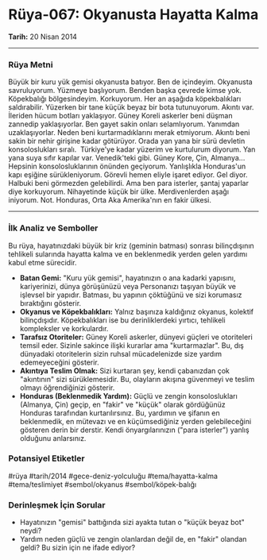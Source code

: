 # Rüya-067: Okyanusta Hayatta Kalma
**Tarih:** 20 Nisan 2014

---
### Rüya Metni

Büyük bir kuru yük gemisi okyanusta batıyor. Ben de içindeyim. Okyanusta savruluyorum. Yüzmeye başlıyorum. Benden başka çevrede kimse yok. Köpekbalığı bölgesindeyim. Korkuyorum. Her an aşağıda köpekbalıkları saldırabilir. Yüzerken bir tane küçük beyaz bir bota tutunuyorum. Akıntı var. İleriden hücum botları yaklaşıyor. Güney Koreli askerler beni düşman zannedip yaklaşıyorlar. Ben gayet sakin onları selamlıyorum. Yanımdan uzaklaşıyorlar. Neden beni kurtarmadıklarını merak etmiyorum. Akıntı beni sakin bir nehir girişine kadar götürüyor. Orada yan yana bir sürü devletin konsoloslukları sıralı.  Türkiye'ye kadar yüzerim ve kurtulurum diyorum. Yan yana suya sıfır kapılar var. Venedik'teki gibi. Güney Kore, Çin, Almanya... Hepsinin konsolosluklarının önünden geçiyorum. Yanlışlıkla Honduras'un kapı eşiğine sürükleniyorum. Görevli hemen eliyle işaret ediyor. Gel diyor. Halbuki beni görmezden gelebilirdi. Ama ben para isterler, şantaj yaparlar diye korkuyorum. Nihayetinde küçük bir ülke. Merdivenlerden aşağı iniyorum. Not. Honduras, Orta Aka Amerika'nın en fakir ülkesi.

---
### İlk Analiz ve Semboller

Bu rüya, hayatınızdaki büyük bir kriz (geminin batması) sonrası bilinçdışının tehlikeli sularında hayatta kalma ve en beklenmedik yerden gelen yardımı kabul etme sürecidir.

* **Batan Gemi:** "Kuru yük gemisi", hayatınızın o ana kadarki yapısını, kariyerinizi, dünya görüşünüzü veya Personanızı taşıyan büyük ve işlevsel bir yapıdır. Batması, bu yapının çöktüğünü ve sizi korumasız bıraktığını gösterir.
* **Okyanus ve Köpekbalıkları:** Yalnız başınıza kaldığınız okyanus, kolektif bilinçdışıdır. Köpekbalıkları ise bu derinliklerdeki yırtıcı, tehlikeli kompleksler ve korkulardır.
* **Tarafsız Otoriteler:** Güney Koreli askerler, dünyevi güçleri ve otoriteleri temsil eder. Sizinle sakince ilişki kurarlar ama "kurtarmazlar". Bu, dış dünyadaki otoritelerin sizin ruhsal mücadelenizde size yardım edemeyeceğini gösterir.
* **Akıntıya Teslim Olmak:** Sizi kurtaran şey, kendi çabanızdan çok "akıntının" sizi sürüklemesidir. Bu, olayların akışına güvenmeyi ve teslim olmayı öğrendiğinizi gösterir.
* **Honduras (Beklenmedik Yardım):** Güçlü ve zengin konsoloslukları (Almanya, Çin) geçip, en "fakir" ve "küçük" olarak gördüğünüz Honduras tarafından kurtarılırsınız. Bu, yardımın ve şifanın en beklenmedik, en mütevazı ve en küçümsediğiniz yerden gelebileceğini gösteren derin bir derstir. Kendi önyargılarınızın ("para isterler") yanlış olduğunu anlarsınız.

### Potansiyel Etiketler
#rüya #tarih/2014 #gece-deniz-yolculuğu #tema/hayatta-kalma #tema/teslimiyet #sembol/okyanus #sembol/köpek-balığı

### Derinleşmek İçin Sorular
* Hayatınızın "gemisi" battığında sizi ayakta tutan o "küçük beyaz bot" neydi?
* Yardım neden güçlü ve zengin olanlardan değil de, en "fakir" olandan geldi? Bu sizin için ne ifade ediyor?
